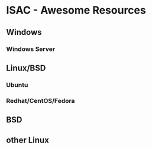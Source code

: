 # ISAC - Awesome Resources


## Windows
### Windows Server



## Linux/BSD
### Ubuntu

### Redhat/CentOS/Fedora

## BSD

## other Linux

##

